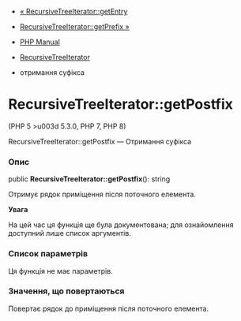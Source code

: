 - [«
RecursiveTreeIterator::getEntry](recursivetreeiterator.getentry.md)
- [RecursiveTreeIterator::getPrefix
»](recursivetreeiterator.getprefix.md)

- [PHP Manual](index.md)
- [RecursiveTreeIterator](class.recursivetreeiterator.md)
- отримання суфікса

# RecursiveTreeIterator::getPostfix

(PHP 5 \>u003d 5.3.0, PHP 7, PHP 8)

RecursiveTreeIterator::getPostfix — Отримання суфікса

### Опис

public **RecursiveTreeIterator::getPostfix**(): string

Отримує рядок приміщення після поточного елемента.

**Увага**

На цей час ця функція ще була документована; для
ознайомлення доступний лише список аргументів.

### Список параметрів

Ця функція не має параметрів.

### Значення, що повертаються

Повертає рядок до приміщення після поточного елемента.
